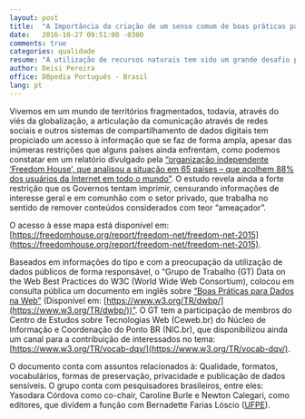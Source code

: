 ```yaml
---
layout: post
title:  "A Importância da criação de um senso comum de boas práticas para o uso de compartilhamento de dados na web"
date:   2016-10-27 09:51:00 -0300
comments: true
categories: qualidade
resume: "A utilização de recursos naturais tem sido um grande desafio para o século XXI. Como conciliar o desenvolvimento industrial [...]"
author: Deisi Pereira
office: DBpedia Português - Brasil
lang: pt
---
```


Vivemos em um mundo de territórios fragmentados, todavia, através do viés da globalização, a articulação da comunicação através de redes sociais e outros sistemas de compartilhamento de dados digitais tem propiciado um acesso à informação que se faz de forma ampla, apesar das inúmeras restrições que alguns países ainda enfrentam, como podemos constatar em um relatório divulgado pela [“organização independente ‘Freedom House’, que analisou a situação em 65 países – que acolhem 88% dos usuários da Internet em todo o mundo”](http://brasil.elpais.com/brasil/2015/10/27/internacional/1445950130_429095.html). O estudo revela ainda a forte restrição que os Governos tentam imprimir, censurando informações de interesse geral e em comunhão com o setor privado, que trabalha no sentido de remover conteúdos considerados com teor “ameaçador”. 

O acesso à esse mapa está disponível em: [https://freedomhouse.org/report/freedom-net/freedom-net-2015](https://freedomhouse.org/report/freedom-net/freedom-net-2015). 

Baseados em informações do tipo e com a preocupação da utilização de dados públicos de forma responsável, o “Grupo de Trabalho (GT) Data on the Web Best Practices do W3C (World Wide Web Consortium), colocou em consulta pública um documento em inglês sobre [“Boas Práticas para Dados na Web”](http://www.nic.br/noticia/na-midia/boas-praticas-para-dados-na-web-em-consulta-publica-pelo-w3c/) (Disponível em: [https://www.w3.org/TR/dwbp/](https://www.w3.org/TR/dwbp/))”.  O GT tem a participação de membros do Centro de Estudos sobre Tecnologias Web (Ceweb.br) do Núcleo de Informação e Coordenação do Ponto BR (NIC.br), que disponibilizou ainda um canal para a contribuição de interessados no tema: [https://www.w3.org/TR/vocab-dqv/](https://www.w3.org/TR/vocab-dqv/). 

O documento conta com assuntos relacionados à: Qualidade, formatos, vocabulários, formas de preservação, privacidade e publicação de dados sensíveis. O grupo conta com pesquisadores brasileiros, entre eles: Yasodara Córdova como co-chair, Caroline Burle e Newton Calegari, como editores, que dividem a função com Bernadette Farias Lóscio ([UFPE](http://www.ufpe.br)).
